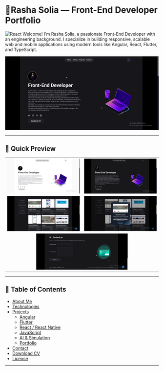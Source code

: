 # 👋Rasha Solia — Front-End Developer Portfolio

![React](https://img.shields.io/badge/Built%20With-React-61DAFB)
Welcome! I'm Rasha Solia, a passionate Front-End Developer with an engineering background. I specialize in building responsive, scalable web and mobile applications using modern tools like Angular, React, Flutter, and TypeScript.

![GIF Preview](screens/rec.gif)

---

## 🚀 Quick Preview

<div align="center">

<table>
  <tr>
    <td><img src="screens/homelight.png" alt="Home Page Light Mode" width="300"/></td>
    <td><img src="screens/homedark.png" alt="Home Page Dark Mode" width="300"/></td>
  </tr>
  <tr>
    <td><img src="screens/Projects.png" alt="Projects Page" width="300"/></td>
    <td><img src="screens/Projectdetails.png" alt="Project Details Page" width="300"/></td>
  </tr>
  <tr>
    <td colspan="2" align="center"><img src="screens/contactus.png" alt="Contact Page" width="300"/></td>
  </tr>
</table>

</div>

---

## 📌 Table of Contents

- [About Me](#about-me)
- [Technologies](#technologies)
- [Projects](#projects)
  - [Angular](#angular)
  - [Flutter](#flutter)
  - [React / React Native](#react--react-native)
  - [JavaScript](#javascript)
  - [AI & Simulation](#ai--simulation)
  - [Portfolio](#portfolio)
- [Contact](#contact)
- [Download CV](#download-cv)
- [License](#license)

---

 
 

